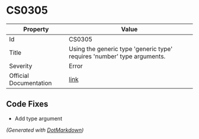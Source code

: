 # CS0305

| Property               | Value                                                                    |
| ---------------------- | ------------------------------------------------------------------------ |
| Id                     | CS0305                                                                   |
| Title                  | Using the generic type 'generic type' requires 'number' type arguments\. |
| Severity               | Error                                                                    |
| Official Documentation | [link](http://docs.microsoft.com/en-us/dotnet/csharp/misc/cs0305)        |

## Code Fixes

* Add type argument

*\(Generated with [DotMarkdown](http://github.com/JosefPihrt/DotMarkdown)\)*